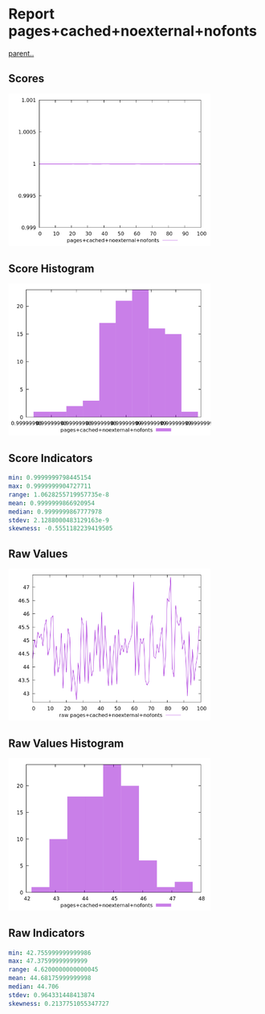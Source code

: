 # Report pages+cached+noexternal+nofonts

[parent..](./..)  


## Scores

![score](./score.png)  

## Score Histogram

![hist](./hist.png)  

## Score Indicators

```yaml
min: 0.9999999798445154
max: 0.9999999904727711
range: 1.0628255719957735e-8
mean: 0.9999999866920954
median: 0.9999999867777978
stdev: 2.1288000483129163e-9
skewness: -0.5551182239419505

```

## Raw Values

![raw](./raw.png)  

## Raw Values Histogram

![raw hist](./raw_hist.png)  

## Raw Indicators

```yaml
min: 42.755999999999986
max: 47.37599999999999
range: 4.6200000000000045
mean: 44.68175999999998
median: 44.706
stdev: 0.964331448413874
skewness: 0.2137751055347727

```

<style>
  img {
    max-width: 80%;
  }
</style>
      
